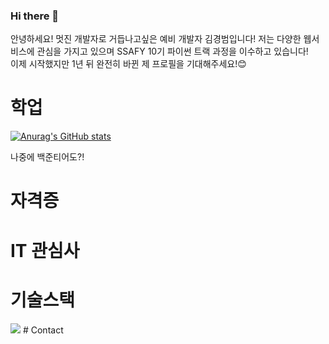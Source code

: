 ### Hi there 👋
안녕하세요! 멋진 개발자로 거듭나고싶은 예비 개발자 김경범입니다!
저는 다양한 웹서비스에 관심을 가지고 있으며 SSAFY 10기 파이썬 트랙 과정을 이수하고 있습니다!  
이제 시작했지만 1년 뒤 완전히 바뀐 제 프로필을 기대해주세요!😊

# 학업
[![Anurag's GitHub stats](https://github-readme-stats.vercel.app/api?username=dreamingbeom)](https://github.com/anuraghazra/github-readme-stats)


나중에 백준티어도?!

# 자격증

# IT 관심사

# 기술스택
<img src="https://img.shields.io/badge/python-BA55D3?style=for-the-badge&logo=python&logoColor=white">
# Contact


<!--
**dreamingbeom/dreamingbeom** is a ✨ _special_ ✨ repository because its `README.md` (this file) appears on your GitHub profile.

Here are some ideas to get you started:

- 🔭 I’m currently working on ...
- 🌱 SSAFY 10기 교육중!
- 👯 I’m looking to collaborate on ...
- 🤔 I’m looking for help with ...
- 💬 Ask me about ...
- 📫 How to reach me: ...
- 😄 Pronouns: ...
- ⚡ Fun fact: ...
-->

